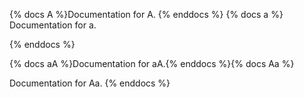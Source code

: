 {% docs A %}Documentation for A.
{% enddocs %}
{% docs a %}
Documentation for a.



{% enddocs %}




{% docs aA %}Documentation for aA.{% enddocs %}{% docs Aa %}

Documentation for Aa.              {% enddocs %}
